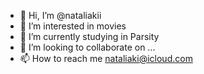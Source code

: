 - 👋 Hi, I’m @nataliakii
- 👀 I’m interested in movies
- 🌱 I’m currently studying in Parsity 
- 💞️ I’m looking to collaborate on ...
- 📫 How to reach me nataliaki@icloud.com

<!---
nataliakii/nataliakii is a ✨ special ✨ repository because its `README.md` (this file) appears on your GitHub profile.
You can click the Preview link to take a look at your changes.
--->
